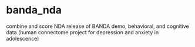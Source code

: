 # banda_nda
combine and score NDA release of BANDA demo, behavioral, and cognitive data (human connectome project for depression and anxiety in adolescence)
